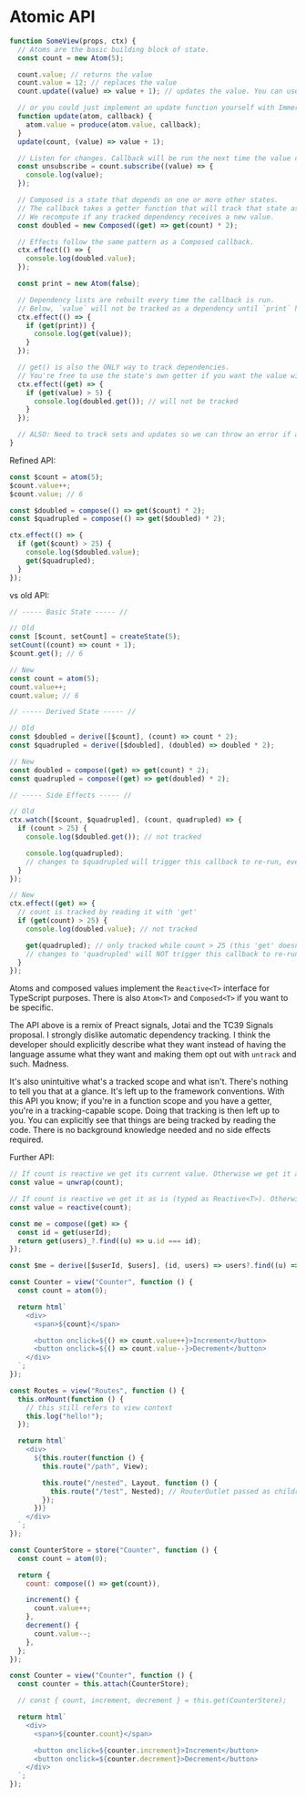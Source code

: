 # Atomic API

```js
function SomeView(props, ctx) {
  // Atoms are the basic building block of state.
  const count = new Atom(5);

  count.value; // returns the value
  count.value = 12; // replaces the value
  count.update((value) => value + 1); // updates the value. You can use Immer here for complex objects.

  // or you could just implement an update function yourself with Immer. Probably gonna cut it.
  function update(atom, callback) {
    atom.value = produce(atom.value, callback);
  }
  update(count, (value) => value + 1);

  // Listen for changes. Callback will be run the next time the value changes and each time again afterwards.
  const unsubscribe = count.subscribe((value) => {
    console.log(value);
  });

  // Composed is a state that depends on one or more other states.
  // The callback takes a getter function that will track that state as a dependency and return its current value.
  // We recompute if any tracked dependency receives a new value.
  const doubled = new Composed((get) => get(count) * 2);

  // Effects follow the same pattern as a Composed callback.
  ctx.effect(() => {
    console.log(doubled.value);
  });

  const print = new Atom(false);

  // Dependency lists are rebuilt every time the callback is run.
  // Below, `value` will not be tracked as a dependency until `print` has changed to true.
  ctx.effect(() => {
    if (get(print)) {
      console.log(get(value));
    }
  });

  // get() is also the ONLY way to track dependencies.
  // You're free to use the state's own getter if you want the value without actually tracking it.
  ctx.effect((get) => {
    if (get(value) > 5) {
      console.log(doubled.get()); // will not be tracked
    }
  });

  // ALSO: Need to track sets and updates so we can throw an error if a set was committed in the same scope that value is tracked. Otherwise this will cause an infinite loop.
}
```

Refined API:

```js
const $count = atom(5);
$count.value++;
$count.value; // 6

const $doubled = compose(() => get($count) * 2);
const $quadrupled = compose(() => get($doubled) * 2);

ctx.effect(() => {
  if (get($count) > 25) {
    console.log($doubled.value);
    get($quadrupled);
  }
});
```

vs old API:

```js
// ----- Basic State ----- //

// Old
const [$count, setCount] = createState(5);
setCount((count) => count + 1);
$count.get(); // 6

// New
const count = atom(5);
count.value++;
count.value; // 6

// ----- Derived State ----- //

// Old
const $doubled = derive([$count], (count) => count * 2);
const $quadrupled = derive([$doubled], (doubled) => doubled * 2);

// New
const doubled = compose((get) => get(count) * 2);
const quadrupled = compose((get) => get(doubled) * 2);

// ----- Side Effects ----- //

// Old
ctx.watch([$count, $quadrupled], (count, quadrupled) => {
  if (count > 25) {
    console.log($doubled.get()); // not tracked

    console.log(quadrupled);
    // changes to $quadrupled will trigger this callback to re-run, even if count is still <= 25
  }
});

// New
ctx.effect((get) => {
  // count is tracked by reading it with 'get'
  if (get(count) > 25) {
    console.log(doubled.value); // not tracked

    get(quadrupled); // only tracked while count > 25 (this 'get' doesn't run otherwise)
    // changes to 'quadrupled' will NOT trigger this callback to re-run unless 'count' is already >= 25
  }
});
```

Atoms and composed values implement the `Reactive<T>` interface for TypeScript purposes. There is also `Atom<T>` and `Composed<T>` if you want to be specific.

The API above is a remix of Preact signals, Jotai and the TC39 Signals proposal. I strongly dislike automatic dependency tracking. I think the developer should explicitly describe what they want instead of having the language assume what they want and making them opt out with `untrack` and such. Madness.

It's also unintuitive what's a tracked scope and what isn't. There's nothing to tell you that at a glance. It's left up to the framework conventions. With this API you know; if you're in a function scope and you have a getter, you're in a tracking-capable scope. Doing that tracking is then left up to you. You can explicitly see that things are being tracked by reading the code. There is no background knowledge needed and no side effects required.

Further API:

```js
// If count is reactive we get its current value. Otherwise we get it as is.
const value = unwrap(count);

// If count is reactive we get it as is (typed as Reactive<T>). Otherwise we get it wrapped as a Reactive<T>.
const value = reactive(count);
```

```js
const me = compose((get) => {
  const id = get(userId);
  return get(users)_?.find((u) => u.id === id);
});

const $me = derive([$userId, $users], (id, users) => users?.find((u) => u.id === id));
```

```js
const Counter = view("Counter", function () {
  const count = atom(0);

  return html`
    <div>
      <span>${count}</span>

      <button onclick=${() => count.value++}>Increment</button>
      <button onclick=${() => count.value--}>Decrement</button>
    </div>
  `;
});

const Routes = view("Routes", function () {
  this.onMount(function () {
    // this still refers to view context
    this.log("hello!");
  });

  return html`
    <div>
      ${this.router(function () {
        this.route("/path", View);

        this.route("/nested", Layout, function () {
          this.route("/test", Nested); // RouterOutlet passed as children
        });
      })}
    </div>
  `;
});

const CounterStore = store("Counter", function () {
  const count = atom(0);

  return {
    count: compose(() => get(count)),

    increment() {
      count.value++;
    },
    decrement() {
      count.value--;
    },
  };
});

const Counter = view("Counter", function () {
  const counter = this.attach(CounterStore);

  // const { count, increment, decrement } = this.get(CounterStore);

  return html`
    <div>
      <span>${counter.count}</span>

      <button onclick=${counter.increment}>Increment</button>
      <button onclick=${counter.decrement}>Decrement</button>
    </div>
  `;
});
```
